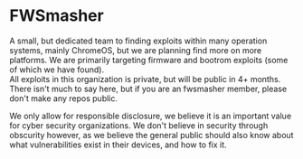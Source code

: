 # FWSmasher
A small, but dedicated team to finding exploits within many operation systems, mainly ChromeOS, but we are planning find more on more platforms. We are primarily targeting firmware and bootrom exploits (some of which we have found).  
All exploits in this organization is private, but will be public in 4+ months. There isn't much to say here, but if you are an fwsmasher member, please don't make any repos public.  

We only allow for responsible disclosure, we believe it is an important value for cyber security organizations. We don't believe in security through obscurity however, as we believe the general public should also know about what vulnerabilities exist in their devices, and how to fix it.  
